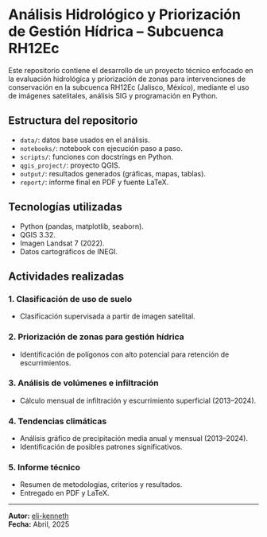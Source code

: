 # Análisis Hidrológico y Priorización de Gestión Hídrica – Subcuenca RH12Ec

Este repositorio contiene el desarrollo de un proyecto técnico enfocado en la evaluación hidrológica y priorización de zonas para intervenciones de conservación en la subcuenca RH12Ec (Jalisco, México), 
mediante el uso de imágenes satelitales, análisis SIG y programación en Python.

## Estructura del repositorio

- `data/`: datos base usados en el análisis.
- `notebooks/`: notebook con ejecución paso a paso.
- `scripts/`: funciones con docstrings en Python.
- `qgis_project/`: proyecto QGIS.
- `output/`: resultados generados (gráficas, mapas, tablas).
- `report/`: informe final en PDF y fuente LaTeX.

## Tecnologías utilizadas

- Python (pandas, matplotlib, seaborn).
- QGIS 3.32.
- Imagen Landsat 7 (2022).
- Datos cartográficos de INEGI.

## Actividades realizadas

### 1. Clasificación de uso de suelo
- Clasificación supervisada a partir de imagen satelital.

### 2. Priorización de zonas para gestión hídrica
- Identificación de polígonos con alto potencial para retención de escurrimientos.

### 3. Análisis de volúmenes e infiltración
- Cálculo mensual de infiltración y escurrimiento superficial (2013–2024).

### 4. Tendencias climáticas
- Análisis gráfico de precipitación media anual y mensual (2013–2024).
- Identificación de posibles patrones significativos.

### 5. Informe técnico
- Resumen de metodologías, criterios y resultados.
- Entregado en PDF y LaTeX.

---
**Autor:** [eli-kenneth](https://github.com/eli-kenneth)  
**Fecha:** Abril, 2025
